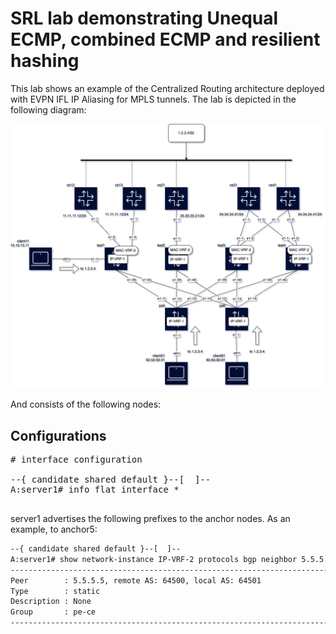 # SRL lab demonstrating Unequal ECMP, combined ECMP and resilient hashing

This lab shows an example of the Centralized Routing architecture deployed with EVPN IFL IP Aliasing for MPLS tunnels. The lab is depicted in the following diagram:

![](srl-uecmp-sticky-mpls.drawio.png)

And consists of the following nodes:



## Configurations



<pre>
# interface configuration

--{ candidate shared default }--[  ]--
A:server1# info flat interface *

</pre>

server1 advertises the following prefixes to the anchor nodes. As an example, to anchor5:

```bash
--{ candidate shared default }--[  ]--
A:server1# show network-instance IP-VRF-2 protocols bgp neighbor 5.5.5.5 advertised-routes ipv4
-----------------------------------------------------------------------------------------------------------------------------------------------
Peer        : 5.5.5.5, remote AS: 64500, local AS: 64501
Type        : static
Description : None
Group       : pe-ce
----------------------------------------------------------------------------------------------------
```













